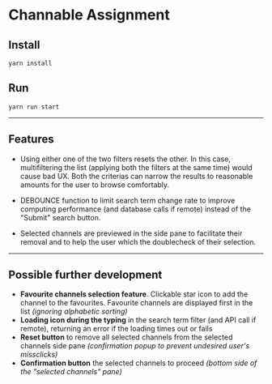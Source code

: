 # Channable Assignment

## Install

```
yarn install
```

## Run

```
yarn run start
```

---

## Features

- Using either one of the two filters resets the other. In this case, multifiltering the list (applying both the filters at the same time) would cause bad UX.
  Both the criterias can narrow the results to reasonable amounts for the user to browse comfortably.

- DEBOUNCE function to limit search term change rate to improve computing performance (and database calls if remote) instead of the "Submit" search button.

- Selected channels are previewed in the side pane to facilitate their removal and to help the user which the doublecheck of their selection.

---

## Possible further development

- **Favourite channels selection feature**. Clickable star icon to add the channel to the favourites. Favourite channels are displayed first in the list _(ignoring alphabetic sorting)_
- **Loading icon during the typing** in the search term filter (and API call if remote), returning an error if the loading times out or fails
- **Reset button** to remove all selected channels from the selected channels side pane _(confirmation popup to prevent undesired user's missclicks)_
- **Confirmation button** the selected channels to proceed _(bottom side of the "selected channels" pane)_
